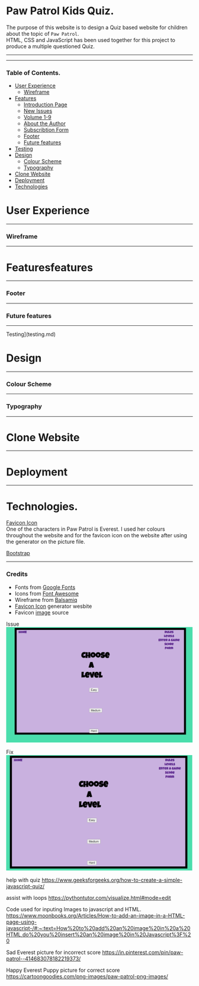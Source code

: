 # Paw Patrol Kids Quiz.

The purpose of this website is to design a Quiz based website for children about the topic of `Paw Patrol`.
<br>
HTML, CSS and JavaScript has been used together for this project to produce a multiple questioned Quiz.
***
***
### Table of Contents.

* [User Experience](#user-experience)
	- [Wireframe](#wireframe)
* [Features](#features)
	- [Introduction Page](#introduction-page)
	- [New Issues](#new-issues)
	- [Volume 1-9](#volume-1-9)
	- [About the Author](#about-the-author)
	- [Subscribtion Form](#subscribtion-form)
	- [Footer](#footer)
	- [Future features](#future-features)
* [Testing](testing.md)
* [Design](#design)
	- [Colour Scheme](#colour-scheme)
	- [Typography](#typography)
* [Clone Website](#clone-website)
* [Deployment](#deployment)
* [Technologies](#technologies)

# User Experience

***
### Wireframe

***
# Featuresfeatures

***
### Footer

***
### Future features

***
Testing](testing.md)


# Design

***
### Colour Scheme

***
### Typography

***
# Clone Website

***
# Deployment

***
# Technologies.
[Favicon Icon](https://www.favicon-generator.org/)<br>
One of the characters in Paw Patrol is Everest. I used her colours throughout the website and for the favicon icon on the website after using the generator on the picture file. 

[Bootstrap](https://www.w3schools.com/bootstrap/bootstrap_get_started.asp)
***
### Credits

* Fonts from [Google Fonts](https://fonts.google.com/)
* Icons from [Font Awesome](https://fontawesome.com/)
* Wireframe from [Balsamiq](https://balsamiq.com/)
* [Favicon Icon](https://www.favicon-generator.org/) generator wesbite
* Favicon [image](https://www.bing.com/images/search?view=detailV2&ccid=%2BJyjEgf8&id=1C9235A2E43F8DACE3ABFA5ECA46B0C6EA59D9CF&thid=OIP.-JyjEgf8_qN5SGjxre2cngHaIB&mediaurl=https%3A%2F%2Fwww.vippng.com%2Fpng%2Fdetail%2F223-2230436_stickerbygoodcat30-everest-pawpatrol-everestpawpatrol-paw-patrol-everest.png&exph=996&expw=920&q=everest+paw+patrol&simid=608045310985327084&form=IRPRST&ck=D75FA36506DA9C1F967833C435131981&selectedindex=5&ajaxhist=0&ajaxserp=0&vt=0&sim=11&cdnurl=https%3A%2F%2Fth.bing.com%2Fth%2Fid%2FR.f89ca31207fcfea3794868f1aded9c9e%3Frik%3Dz9lZ6sawRspe%252bg%26pid%3DImgRaw%26r%3D0) source

Issue
![Microsoft Inspect Example](assets/images-readme/Inspectpadding.png)

Fix
![Microsoft Inspect Example](assets/images-readme/Inspectpaddingfix.png)

help with quiz
https://www.geeksforgeeks.org/how-to-create-a-simple-javascript-quiz/

assist with loops
https://pythontutor.com/visualize.html#mode=edit

Code used for inputing Images to javascript and HTML.
https://www.moonbooks.org/Articles/How-to-add-an-image-in-a-HTML-page-using-javascript-/#:~:text=How%20to%20add%20an%20image%20in%20a%20HTML,do%20you%20insert%20an%20image%20in%20Javascript%3F%20



Sad Everest picture for incorrect score
https://in.pinterest.com/pin/paw-patrol--414683078182219373/

Happy Everest Puppy picture for correct score
https://cartoongoodies.com/png-images/paw-patrol-png-images/
